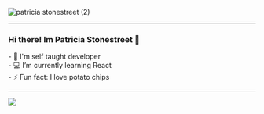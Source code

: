 
![patricia stonestreet (2)](https://user-images.githubusercontent.com/99422533/179338677-36584d9f-4334-4589-a02f-a30e51771715.png)
<hr>
<h3> Hi there! Im Patricia Stonestreet 👋 </h3>
- 📖 I'm self taught developer
<br>
- 💻 I’m currently learning React
<br>
- ⚡ Fun fact: I love potato chips
<hr>
 <div>
<img src="https://github-readme-stats.vercel.app/api?username=patriciastonestreet&show_icons=true&theme=synthwave&https://github.com/anuraghazra/github-readme-stats"</img>
</div>

